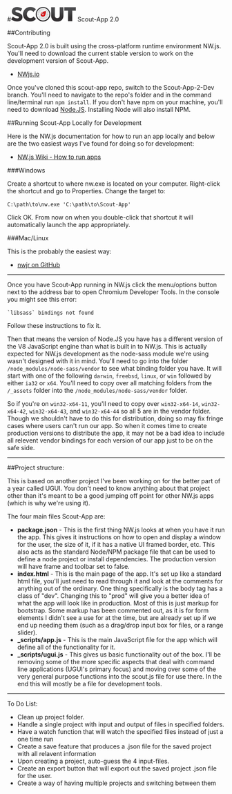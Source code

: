 #![Scout-App Logo](_img/scout-wordmark-tiny.png "Scout-App Logo") Scout-App 2.0

##Contributing

Scout-App 2.0 is built using the cross-platform runtime environment NW.js. You'll need to download the current stable version to work on the development version of Scout-App.

* [NWjs.io](http://nwjs.io)

Once you've cloned this scout-app repo, switch to the Scout-App-2-Dev branch. You'll need to navigate to the repo's folder and in the command line/terminal run `npm install`. If you don't have npm on your machine, you'll need to download [Node.JS](http://nodejs.org). Installing Node will also install NPM.

##Running Scout-App Locally for Development

Here is the NW.js documentation for how to run an app locally and below are the two easiest ways I've found for doing so for development:

* [NW.js Wiki - How to run apps](https://github.com/nwjs/nw.js/wiki/How-to-run-apps)

###Windows

Create a shortcut to where nw.exe is located on your computer. Right-click the shortcut and go to Properties. Change the target to:

    C:\path\to\nw.exe 'C:\path\to\Scout-App'

Click OK. From now on when you double-click that shortcut it will automatically launch the app appropriately.

###Mac/Linux

This is the probably the easiest way:

* [nwjr on GitHub](https://github.com/Antrikshy/nwjr)

* * *

Once you have Scout-App running in NW.js click the menu/options button next to the address bar to open Chromium Developer Tools. In the console you might see this error:

    `libsass` bindings not found

Follow these instructions to fix it.

Then that means the version of Node.JS you have has a different version of the V8 JavaScript engine than what is built in to NW.js. This is actually expected for NW.js development as the node-sass module we're using wasn't designed with it in mind. You'll need to go into the folder `/node_modules/node-sass/vendor` to see what binding folder you have. It will start with one of the following `darwin`, `freebsd`, `linux`, or `win` followed by either `ia32` or `x64`. You'll need to copy over all matching folders from the `/_assets` folder into the `/node_modules/node-sass/vendor` folder.

So if you're on `win32-x64-11`, you'll need to copy over `win32-x64-14`, `win32-x64-42`, `win32-x64-43`, and `win32-x64-44` so all 5 are in the vendor folder. Though we shouldn't have to do this for distribution, doing so may fix fringe cases where users can't run our app. So when it comes time to create production versions to distribute the app, it may not be a bad idea to include all relevent vendor bindings for each version of our app just to be on the safe side.

* * *

##Project structure:

This is based on another project I've been working on for the better part of a year called UGUI. You don't need to know anything about that project other than it's meant to be a good jumping off point for other NW.js apps (which is why we're using it).

The four main files Scout-App are:

* **package.json** - This is the first thing NW.js looks at when you have it run the app. This gives it instructions on how to open and display a window for the user, the size of it, if it has a native UI framed border, etc. This also acts as the standard Node/NPM package file that can be used to define a node project or install dependencies. The production version will have frame and toolbar set to false.
* **index.html** - This is the main page of the app. It's set up like a standard html file, you'll just need to read through it and look at the comments for anything out of the ordinary. One thing specifically is the body tag has a class of "dev". Changing this to "prod" will give you a better idea of what the app will look like in production. Most of this is just markup for bootstrap. Some markup has been commented out, as it is for form elements I didn't see a use for at the time, but are already set up if we end up needing them (such as a drag/drop input box for files, or a range slider).
* **_scripts/app.js** - This is the main JavaScript file for the app which will define all of the functionality for it.
* **_scripts/ugui.js** - This gives us basic functionality out of the box. I'll be removing some of the more specific aspects that deal with command line applications (UGUI's primary focus) and moving over some of the very general purpose functions into the scout.js file for use there. In the end this will mostly be a file for development tools.

* * *

To Do List:

* Clean up project folder.
* Handle a single project with input and output of files in specified folders.
* Have a watch function that will watch the specified files instead of just a one time run
* Create a save feature that produces a .json file for the saved project with all relavent information
* Upon creating a project, auto-guess the 4 input-files.
* Create an export button that will export out the saved project .json file for the user.
* Create a way of having multiple projects and switching between them
